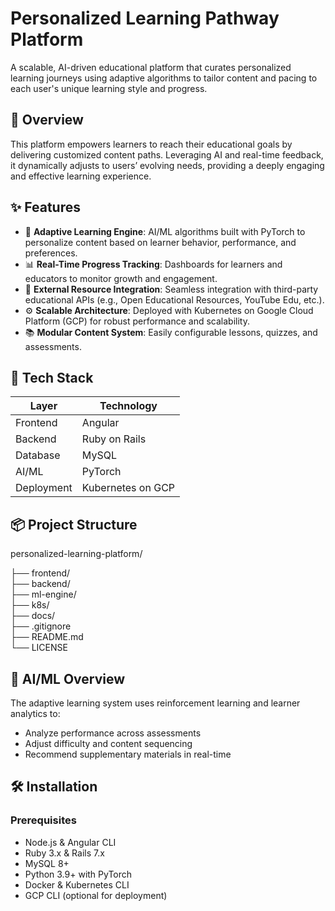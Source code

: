 # Personalized Learning Pathway Platform

A scalable, AI-driven educational platform that curates personalized learning journeys using adaptive algorithms to tailor content and pacing to each user's unique learning style and progress.

## 🚀 Overview

This platform empowers learners to reach their educational goals by delivering customized content paths. Leveraging AI and real-time feedback, it dynamically adjusts to users’ evolving needs, providing a deeply engaging and effective learning experience.

## ✨ Features

- 🎯 **Adaptive Learning Engine**: AI/ML algorithms built with PyTorch to personalize content based on learner behavior, performance, and preferences.
- 📊 **Real-Time Progress Tracking**: Dashboards for learners and educators to monitor growth and engagement.
- 🔗 **External Resource Integration**: Seamless integration with third-party educational APIs (e.g., Open Educational Resources, YouTube Edu, etc.).
- ⚙️ **Scalable Architecture**: Deployed with Kubernetes on Google Cloud Platform (GCP) for robust performance and scalability.
- 📚 **Modular Content System**: Easily configurable lessons, quizzes, and assessments.

## 🧱 Tech Stack

| Layer       | Technology            |
|-------------|------------------------|
| Frontend    | Angular                |
| Backend     | Ruby on Rails          |
| Database    | MySQL                  |
| AI/ML       | PyTorch                |
| Deployment  | Kubernetes on GCP      |

## 📦 Project Structure

personalized-learning-platform/

├── frontend/                      
├── backend/                            
├── ml-engine/                
├── k8s/                         
├── docs/                   
├── .gitignore              
├── README.md               
└── LICENSE 

## 🧠 AI/ML Overview

The adaptive learning system uses reinforcement learning and learner analytics to:

- Analyze performance across assessments
- Adjust difficulty and content sequencing
- Recommend supplementary materials in real-time

## 🛠️ Installation

### Prerequisites

- Node.js & Angular CLI
- Ruby 3.x & Rails 7.x
- MySQL 8+
- Python 3.9+ with PyTorch
- Docker & Kubernetes CLI
- GCP CLI (optional for deployment)
